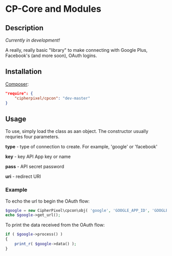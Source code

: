 # CP-Core and Modules #

## Description ##

*Currently in development!*

A really, really basic "library" to make connecting with Google Plus, Facebook's (and more soon), OAuth logins.

## Installation ##

[Composer](https://getcomposer.org/):
```json
"require": {
	"cipherpixel/cpcon": "dev-master"
}
```

## Usage ##

To use, simply load the class as aan object. The constructor usually requries four parameters.

**type** - type of connection to create. For example, 'google' or 'facebook'

**key** - key API App key or name

**pass** - API secret password

**uri** - redirect URI

### Example ###

To echo the url to begin the OAuth flow:
```php
$google = new CipherPixel\cpcon\obj( 'google', 'GOOGLE_APP_ID', 'GOOGLE_APP_PASS', 'GOOGLE_REDIRECT_URI' );
echo $google->get_url();
```

To print the data received from the OAuth flow:
```php
if ( $google->process() )
{
	print_r( $google->data() );
}
```
